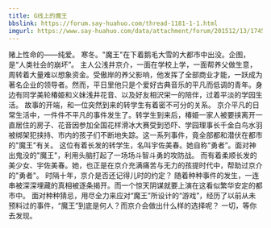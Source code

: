 ```yaml
---
title: G线上的魔王
bbslink: https://forum.say-huahuo.com/thread-1181-1-1.html
imgurl: https://www.say-huahuo.com/data/attachment/forum/201512/13/174554kjae7xohaqf0o6hq.png
---
```


赌上性命的——纯爱。
寒冬。&quot;魔王&quot;在下着鹅毛大雪的大都市中出没。企图，是“人类社会的崩坏”。
主人公浅井京介，一面在学校上学，一面帮养父做生意，周转着大量难以想象资金。受傲岸的养父影响，他发挥了全部商业才能，一跃成为著名企业的领导者。然而，平日里他只是个爱好古典音乐的平凡而低调的青年。身边有同学美轮椿姫和义妹浅井花音、以及好友相沢栄一的陪伴，过着平淡的学园生活。
故事的开端，和一位突然到来的转学生有着密不可分的关系。
京介平凡的日常生活中，一件件不平凡的事件发生了。转学生到来后，椿姫一家人被要挟离开一直居住的房子、花音因参加全国花样滑冰大赛受到恐吓、学园理事长千金白鸟水羽被绑架犯挟持、市内的孩子们不断地失踪。这一系列事件，竟全部都和潜伏在都市的&quot;魔王&quot;有关。
这位有着长发的转学生，名叫宇佐美春。她自称“勇者”。面对神出鬼没的&quot;魔王&quot;，利用头脑打起了一场场斗智斗勇的攻防战。
而有着柔顺长发的美少女、宇佐美春。她，也正是在京介充满痛苦与无力的孩提时代中，帮助过京介的&quot;勇者&quot;。
时隔十年，京介是否还记得儿时的约定？
随着种种事件的发生，一连串被深深埋藏的真相被逐条揭开。而一个惊天阴谋就要上演在这看似繁华安定的都市中。
面对种种猜忌，用尽全力来应对“魔王”所设计的“游戏”，经历了以前从未预料过的事件，“魔王”到底是何人？而京介会做出什么样的选择呢？
一切，等你去发现。<!--more-->
